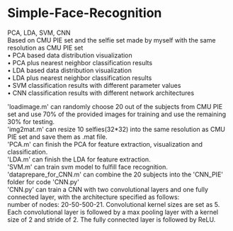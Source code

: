 # Simple-Face-Recognition  
PCA, LDA, SVM, CNN  
Based on CMU PIE set and the selfie set made by myself with the same resolution as CMU PIE set  
• PCA based data distribution visualization  
• PCA plus nearest neighbor classification results  
• LDA based data distribution visualization  
• LDA plus nearest neighbor classification results  
• SVM classification results with different parameter values  
• CNN classification results with different network architectures  
  
'loadimage.m' can randomly choose 20 out of the subjects from CMU PIE set and use 70% of the provided images for training and use the remaining 30% for testing.   
'img2mat.m' can resize 10 selfies(32*32) into the same resolution as CMU PIE set and save them as .mat file.  
'PCA.m' can finish the PCA for feature extraction, visualization and classification.  
'LDA.m' can finish the LDA for feature extraction.  
'SVM.m' can train svm model to fulfill face recognition.  
'dataprepare_for_CNN.m' can combine the 20 subjects into the 'CNN_PIE' folder for code 'CNN.py'  
'CNN.py' can train a CNN with two convolutional layers and one fully connected layer, with the architecture specified as follows:   
  number of nodes: 20-50-500-21. Convolutional kernel sizes are set as 5. Each convolutional layer is followed by a max pooling layer with
a kernel size of 2 and stride of 2. The fully connected layer is followed by ReLU.
